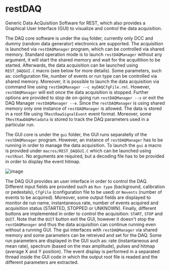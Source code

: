 # restDAQ
Generic Data AcQuisition Software for REST, which also provides a Graphical User Interface (GUI) to visualize and control the data acquisition.

The DAQ core software is under the `daq` folder, currently only DCC and dummy (random data generator) electronics are supported. The acquisition is launched via `restDAQManager` program, which can be controlled via shared memory. Standard operation mode is to launch `restDAQManager` without any argument, it will start the shared memory and wait for the acquitition to be started. Afterwards, the data acquisition can be launched using `REST_DAQGUI.C` macro (see below for more details). Some parameters, such as: configuration file, number of events or run type can be controlled via shared memory. Moreover, it is possible to launch the data acquisition via command line using `restDAQManager --c myDAQCfgFile.rml`. However, `restDAQManager` will exit once the data acquisition is stopped. Further options are provided to stop de on-going run `restDAQManager --s` or exit the DAQ Manager `restDAQManager --e`. Since the `restDAQManager` is using shared memory only one instance of `restDAQManager` is allowed. The data is stored in a root file using `TRestRawSignalEvent` event format. Moreover, some `TRestRawDAQMetadata` is stored to track the DAQ parameters used in a particular run.

The GUI core is under the `gui` folder, the GUI runs separatelly of the `restDAQManager` program. However, an instance of `restDAQManager` has to be running in order to manage the data acquisition. To launch the `gui` a macro is provided under `macros/REST_DAQGUI.C` which can be launched using `restRoot`. No arguments are required, but a decoding file has to be provided in order to display the event hitmap.

![image](https://user-images.githubusercontent.com/80903717/129692859-b64ae0ef-03ad-4609-89cc-ad28fcf27827.png)

The DAQ GUI provides an user interface in order to control the DAQ. Different input fields are provided such as `Run type` (background, calibration or pedestals), `CfgFile` (configuration file to be used) or `Nevents` (number of events to be acquired). Moreover, some output fields are displayed to monitor de run name, instantaneous rate, number of events acquired and acquisition status (STARTED, STOPPED or UNKNOWN). Finally, different buttons are implemented in order to control the acquisition: `START`, `STOP` and `QUIT`. Note that the `QUIT` button exit the GUI, however it doesn't stop the `restDAQManager` and thus the data acquisition can continue running even without a running GUI. The gui interfaces with `restDAQManager` via shared memory and some parameters can be retreived and set for the DAQ. Some run parameters are displayed in the GUI such as: rate (instantaneous and mean rate), spectrum (based on the max amplitude), pulses and hitmap (average X and Y position). The event display is performed in a separated thread inside the GUI code in which the output root file is readed and the different parameters are extracted.

